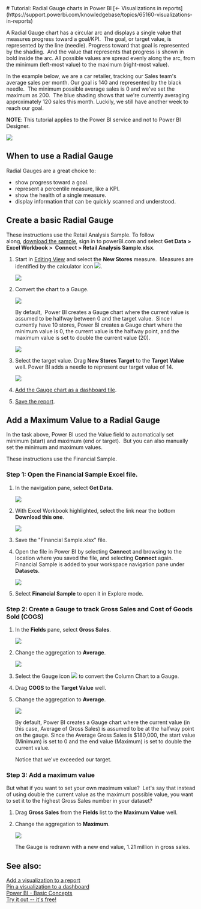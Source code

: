 <properties pageTitle="Tutorial: Radial Gauge charts in Power BI" description="Tutorial: Radial Gauge charts in Power BI" services="powerbi" documentationCenter="" authors="v-anpasi" manager="mblythe" editor=""/>
<tags ms.service="powerbi" ms.devlang="NA" ms.topic="article" ms.tgt_pltfrm="NA" ms.workload="powerbi" ms.date="06/26/2015" ms.author="v-anpasi"/>
# Tutorial: Radial Gauge charts in Power BI
[← Visualizations in reports](https://support.powerbi.com/knowledgebase/topics/65160-visualizations-in-reports)

A Radial Gauge chart has a circular arc and displays a single value that measures progress toward a goal/KPI.  The goal, or target value, is represented by the line (needle). Progress toward that goal is represented by the shading.  And the value that represents that progress is shown in bold inside the arc. All possible values are spread evenly along the arc, from the minimum (left-most value) to the maximum (right-most value).

In the example below, we are a car retailer, tracking our Sales team's average sales per month. Our goal is 140 and represented by the black needle.  The minimum possible average sales is 0 and we've set the maximum as 200.  The blue shading shows that we're currently averaging approximately 120 sales this month. Luckily, we still have another week to reach our goal.

**NOTE**: This tutorial applies to the Power BI service and not to Power BI Designer. 

![](media/powerbi-service-tutorial-radial-gauge-charts/gauge_m.png)  
## When to use a Radial Gauge

Radial Gauges are a great choice to:

-   show progress toward a goal.
-   represent a percentile measure, like a KPI.
-   show the health of a single measure.
-   display information that can be quickly scanned and understood.

## Create a basic Radial Gauge

These instructions use the Retail Analysis Sample. To follow along, [download the sample](http://support.powerbi.com/knowledgebase/articles/514904-download-samples), sign in to powerBI.com and select **Get Data \> Excel Workbook \>  Connect \> Retail Analysis Sample**.**xlsx**.

1.  Start in [Editing View](http://support.powerbi.com/knowledgebase/articles/443094-edit-a-report) and select the **New Stores** measure.  Measures are identified by the calculator icon ![](media/powerbi-service-tutorial-radial-gauge-charts/measureIcon.png).
    
	![](media/powerbi-service-tutorial-radial-gauge-charts/gauge_selectMeasure.png)
    
2.  Convert the chart to a Gauge.
    
	![](media/powerbi-service-tutorial-radial-gauge-charts/selectGauge.png)

    By default,  Power BI creates a Gauge chart where the current value is assumed to be halfway between 0 and the target value.  Since I currently have 10 stores, Power BI creates a Gauge chart where the minimum value is 0, the current value is the halfway point, and the maximum value is set to double the current value (20).
    
    ![](media/powerbi-service-tutorial-radial-gauge-charts/gauge_Default.png)
3.  Select the target value. Drag **New Stores Target** to the **Target Value** well. Power BI adds a needle to represent our target value of 14.
    
	![](media/powerbi-service-tutorial-radial-gauge-charts/gaugeSetTargetValue.png)
4.  [Add the Gauge chart as a dashboard tile](http://support.powerbi.com/knowledgebase/articles/425669-tiles-in-power-bi). 
5.  [Save the report](http://support.powerbi.com/knowledgebase/articles/444112-save-a-report).

## Add a Maximum Value to a Radial Gauge

In the task above, Power BI used the Value field to automatically set minimum (start) and maximum (end or target).  But you can also manually set the minimum and maximum values.

These instructions use the Financial Sample. 

### Step 1: Open the Financial Sample Excel file.

1.  In the navigation pane, select **Get Data**.
    
	![](media/powerbi-service-tutorial-radial-gauge-charts/getdata.png)  
2.  With Excel Workbook highlighted, select the link near the bottom **Download this one**.
    
	![](media/powerbi-service-tutorial-radial-gauge-charts/financialSampleDownloadLink.png)
    
3.  Save the "Financial Sample.xlsx" file.

4.  Open the file in Power BI by selecting **Connect** and browsing to the location where you saved the file, and selecting **Connect** again. Financial Sample is added to your workspace navigation pane under **Datasets**.
    
	![](media/powerbi-service-tutorial-radial-gauge-charts/Financial-Sample-Dataset.png)  
5.  Select **Financial Sample** to open it in Explore mode.

### Step 2: Create a Gauge to track Gross Sales and Cost of Goods Sold (COGS)  
1.  In the **Fields** pane, select **Gross Sales**.
    
	![](media/powerbi-service-tutorial-radial-gauge-charts/GrossSalesValue.png)  
2.  Change the aggregation to **Average**.
    
	![](media/powerbi-service-tutorial-radial-gauge-charts/changeToAverage.png)  
3.  Select the Gauge icon ![](media/powerbi-service-tutorial-radial-gauge-charts/gaugeIcon.png) to convert the Column Chart to a Gauge.

4.  Drag **COGS** to the **Target Value** well.

5.  Change the aggregation to **Average**.
    
	![](media/powerbi-service-tutorial-radial-gauge-charts/GaugeInProgress.png)

    By default, Power BI creates a Gauge chart where the current value (in this case, Average of Gross Sales) is assumed to be at the halfway point on the gauge. Since the Average Gross Sales is $180,000, the start value (Minimum) is set to 0 and the end value (Maximum) is set to double the current value.
    
	Notice that we've exceeded our target.

### Step 3: Add a maximum value

But what if you want to set your own maximum value?  Let's say that instead of using double the current value as the maximum possible value, you want to set it to the highest Gross Sales number in your dataset?

1.  Drag **Gross Sales** from the **Fields** list to the **Maximum Value** well.
2.  Change the aggregation to **Maximum**.
    
	![](media/powerbi-service-tutorial-radial-gauge-charts/SetMaximum.png)

    The Gauge is redrawn with a new end value, 1.21 million in gross sales.

## See also:

[Add a visualization to a report](https://powerbi.uservoice.com/knowledgebase/articles/441777)  
[Pin a visualization to a dashboard](http://support.powerbi.com/knowledgebase/articles/430323-pin-a-tile-to-a-dashboard-from-a-report)  
[Power BI - Basic Concepts](http://support.powerbi.com/knowledgebase/articles/487029-power-bi-preview-basic-concepts)  
[Try it out -- it's free!](https://powerbi.com/)